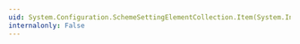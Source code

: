 ```yaml
---
uid: System.Configuration.SchemeSettingElementCollection.Item(System.Int32)
internalonly: False
---
```

